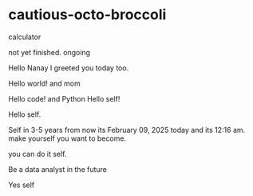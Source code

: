 # cautious-octo-broccoli
calculator 


not yet finished.
ongoing


Hello Nanay I greeted you today too.

Hello world! and mom

Hello code! and Python
Hello self!


Hello self.

Self in 3-5 years from now its February 09, 2025 today and its 12:16 am. make yourself you want to become.

you can do it self.

Be a data analyst in the future

Yes self

<!-- This will be a calculator not yet finish and its ongoing. 


Ongoing calculator program

octo octo

hello
